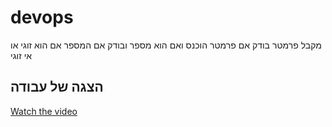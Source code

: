 # devops

מקבל פרמטר בודק אם פרמטר הוכנס ואם הוא מספר ובודק אם המספר אם הוא זוגי או אי זוגי

## הצגה של עבודה
[Watch the video](https://youtu.be/cmkqmMbMC48)
